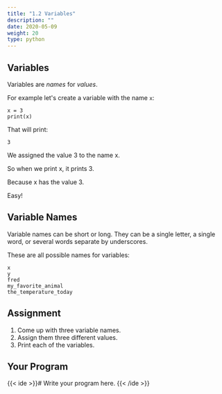 ```yaml
---
title: "1.2 Variables"
description: ""
date: 2020-05-09
weight: 20
type: python
---
```


## Variables

Variables are *names* for *values*.

For example let's create a variable with the name `x`:

```
x = 3
print(x)
```

That will print:

```
3
```

We assigned the value 3 to the name x.

So when we print x, it prints 3.

Because x has the value 3.

Easy!

## Variable Names

Variable names can be short or long. They can be a single letter, a single word,
or several words separate by underscores.

These are all possible names for variables:

```
x
y
fred
my_favorite_animal
the_temperature_today
```

## Assignment

1. Come up with three variable names.
2. Assign them three different values.
3. Print each of the variables.

## Your Program

{{< ide >}}# Write your program here.
{{< /ide >}}
